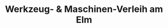 ---
title: "Werkzeug- & Maschinen-Verleih am Elm"
url: /cremlingen/werkzeug-und-maschinen-verleih-am-elm/
shop: Mieten
---